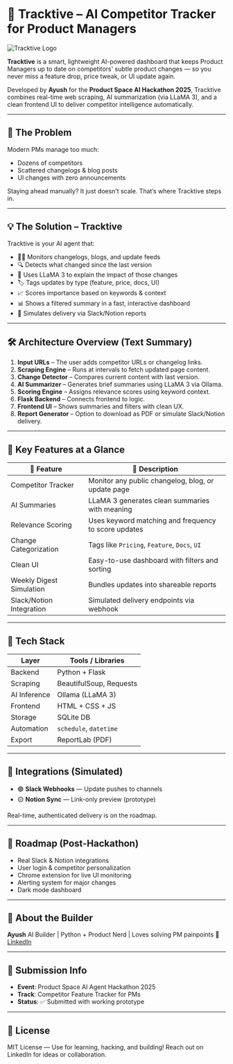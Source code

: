 # 🚀 Tracktive – AI Competitor Tracker for Product Managers

![Tracktive Logo](https://img.shields.io/badge/Built%20By-Ayush-blueviolet?style=flat-square)

**Tracktive** is a smart, lightweight AI-powered dashboard that keeps Product Managers up to date on competitors' subtle product changes — so you never miss a feature drop, price tweak, or UI update again.

Developed by **Ayush** for the **Product Space AI Hackathon 2025**, Tracktive combines real-time web scraping, AI summarization (via LLaMA 3), and a clean frontend UI to deliver competitor intelligence automatically.

---

## 🧠 The Problem

Modern PMs manage too much:

* Dozens of competitors
* Scattered changelogs & blog posts
* UI changes with zero announcements

Staying ahead manually? It just doesn’t scale. That’s where Tracktive steps in.

---

## 💡 The Solution – Tracktive

Tracktive is your AI agent that:

* 🕵️‍♀️ Monitors changelogs, blogs, and update feeds
* 🔍 Detects what changed since the last version
* 🧠 Uses LLaMA 3 to explain the impact of those changes
* 🏷️ Tags updates by type (feature, price, docs, UI)
* 📈 Scores importance based on keywords & context
* 📊 Shows a filtered summary in a fast, interactive dashboard
* 📨 Simulates delivery via Slack/Notion reports

---

## 🛠️ Architecture Overview (Text Summary)

1. **Input URLs** – The user adds competitor URLs or changelog links.
2. **Scraping Engine** – Runs at intervals to fetch updated page content.
3. **Change Detector** – Compares current content with last version.
4. **AI Summarizer** – Generates brief summaries using LLaMA 3 via Ollama.
5. **Scoring Engine** – Assigns relevance scores using keyword context.
6. **Flask Backend** – Connects frontend to logic.
7. **Frontend UI** – Shows summaries and filters with clean UX.
8. **Report Generator** – Option to download as PDF or simulate Slack/Notion delivery.

---

## 🌟 Key Features at a Glance

| 🔧 Feature               | 💬 Description                                       |
| ------------------------ | ---------------------------------------------------- |
| Competitor Tracker       | Monitor any public changelog, blog, or update page   |
| AI Summaries             | LLaMA 3 generates clean summaries with meaning       |
| Relevance Scoring        | Uses keyword matching and frequency to score updates |
| Change Categorization    | Tags like `Pricing`, `Feature`, `Docs`, `UI`         |
| Clean UI                 | Easy-to-use dashboard with filters and sorting       |
| Weekly Digest Simulation | Bundles updates into shareable reports               |
| Slack/Notion Integration | Simulated delivery endpoints via webhook             |

---

## 🧰 Tech Stack

| Layer        | Tools / Libraries       |
| ------------ | ----------------------- |
| Backend      | Python + Flask          |
| Scraping     | BeautifulSoup, Requests |
| AI Inference | Ollama (LLaMA 3)        |
| Frontend     | HTML + CSS + JS         |
| Storage      | SQLite DB               |
| Automation   | `schedule`, `datetime`  |
| Export       | ReportLab (PDF)         |

---

## 🔌 Integrations (Simulated)

* 🟣 **Slack Webhooks** — Update pushes to channels
* 🟡 **Notion Sync** — Link-only preview (prototype)

Real-time, authenticated delivery is on the roadmap.

---

## 🔮 Roadmap (Post-Hackathon)

* Real Slack & Notion integrations
* User login & competitor personalization
* Chrome extension for live UI monitoring
* Alerting system for major changes
* Dark mode dashboard

---

## 👤 About the Builder

**Ayush**
AI Builder | Python + Product Nerd | Loves solving PM painpoints
📎 [LinkedIn](https://www.linkedin.com/in/ayush-kaushik10604/)

---

## 🏁 Submission Info

* **Event**: Product Space AI Agent Hackathon 2025
* **Track**: Competitor Feature Tracker for PMs
* **Status**: ✅ Submitted with working prototype

---

## 📄 License

MIT License — Use for learning, hacking, and building!
Reach out on LinkedIn for ideas or collaboration.
